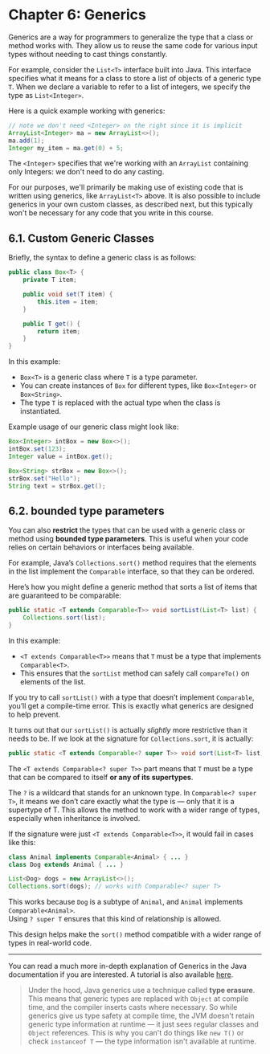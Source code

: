 # Chapter 6: Generics

Generics are a way for programmers to generalize the type that a class
or method works with.
They allow us to reuse the same code for various input types without needing to
cast things constantly.

For example, consider the `List<T>` interface built into Java. This interface
specifies what it means for a class to store a list of objects of a generic type `T`.
When we declare a variable to refer to a list of integers,
we specify the type as `List<Integer>`.

Here is a quick example working with generics:
```java
// note we don't need <Integer> on the right since it is implicit
ArrayList<Integer> ma = new ArrayList<>();
ma.add(1);
Integer my_item = ma.get(0) + 5;
```
The `<Integer>` specifies that we're working with an `ArrayList` containing
only Integers: we don't need to do any casting.

For our purposes, we'll primarily be making use of existing code that is written
using generics, like `ArrayList<T>` above. It is also possible to include generics
in your own custom classes, as described next, but this typically won't be necessary for
any code that you write in this course.

## 6.1. Custom Generic Classes

Briefly, the syntax to define a generic class is as follows:

```java
public class Box<T> {
    private T item;

    public void set(T item) {
        this.item = item;
    }

    public T get() {
        return item;
    }
}
```

In this example:

- `Box<T>` is a generic class where `T` is a type parameter.
- You can create instances of `Box` for different types,
  like `Box<Integer>` or `Box<String>`.
- The type `T` is replaced with the actual type when the class is instantiated.

Example usage of our generic class might look like:

```java
Box<Integer> intBox = new Box<>();
intBox.set(123);
Integer value = intBox.get();

Box<String> strBox = new Box<>();
strBox.set("Hello");
String text = strBox.get();
```

## 6.2. bounded type parameters

You can also **restrict** the types that can be used with a generic class
or method using **bounded type parameters**. This is useful when your code
relies on certain behaviors or interfaces being available.

For example, Java’s `Collections.sort()` method requires that the elements
in the list implement the `Comparable` interface, so that they can be ordered.

Here’s how you might define a generic method that sorts a list of items that
are guaranteed to be comparable:

```java
public static <T extends Comparable<T>> void sortList(List<T> list) {
    Collections.sort(list);
}
```

In this example:
- `<T extends Comparable<T>>` means that `T` must be a type that
  implements `Comparable<T>`.
- This ensures that the `sortList` method can safely call `compareTo()` on
  elements of the list.

If you try to call `sortList()` with a type that doesn’t implement `Comparable`,
you’ll get a compile-time error. This is exactly what generics are designed
to help prevent.

It turns out that our `sortList()` is actually _slightly_ more restrictive than it
needs to be. If we look at the signature for `Collections.sort`, it is actually:

```java
public static <T extends Comparable<? super T>> void sort(List<T> list)
```

The `<T extends Comparable<? super T>>` part means that `T` must be a type that
can be compared to itself **or any of its supertypes**.

The `?` is a wildcard that stands for an unknown type. In `Comparable<? super T>`,
it means we don’t care exactly what the type is — only that it is a supertype of T.
This allows the method to work with a wider range of types,
especially when inheritance is involved.

If the signature were just `<T extends Comparable<T>>`, it would fail in cases like this:

```java
class Animal implements Comparable<Animal> { ... }
class Dog extends Animal { ... }

List<Dog> dogs = new ArrayList<>();
Collections.sort(dogs); // works with Comparable<? super T>
```

This works because `Dog` is a subtype of `Animal`,
and `Animal` implements `Comparable<Animal>`.  
Using `? super T` ensures that this kind of relationship is allowed.

This design helps make the `sort()` method compatible with a wider range of
types in real-world code.

---

You can read a much more in-depth explanation of Generics in the Java documentation
if you are interested. A tutorial is also available
[here](https://docs.oracle.com/javase/tutorial/java/generics/index.html).

> Under the hood, Java generics use a technique called **type erasure**.
> This means that generic types are replaced with `Object` at compile time,
> and the compiler inserts casts where necessary.
> So while generics give us type safety at compile time,
> the JVM doesn't retain generic type information at runtime — it just sees
> regular classes and `Object` references.
> This is why you can't do things like `new T()` or check `instanceof T` — the
> type information isn't available at runtime.
